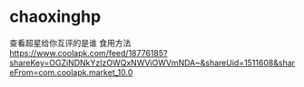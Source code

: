 # chaoxinghp
查看超星给你互评的是谁
  食用方法  
https://www.coolapk.com/feed/18776185?shareKey=OGZiNDNkYzIzOWQxNWViOWVmNDA~&shareUid=1511608&shareFrom=com.coolapk.market_10.0
